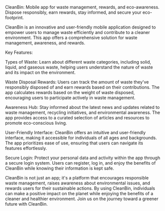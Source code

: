 CleanBin: Mobile app for waste management, rewards, and eco-awareness. Dispose responsibly, earn rewards, stay informed, and secure your eco-footprint.

CleanBin is an innovative and user-friendly mobile application designed to empower users to manage waste efficiently and contribute to a cleaner environment. This app offers a comprehensive solution for waste management, awareness, and rewards.

Key Features:

Types of Waste: Learn about different waste categories, including solid, liquid, and gaseous waste, helping users understand the nature of waste and its impact on the environment.

Waste Disposal Rewards: Users can track the amount of waste they've responsibly disposed of and earn rewards based on their contributions. The app calculates rewards based on the weight of waste disposed, encouraging users to participate actively in waste management.

Awareness Hub: Stay informed about the latest news and updates related to waste management, recycling initiatives, and environmental awareness. The app provides access to a curated selection of articles and resources to promote eco-conscious living.

User-Friendly Interface: CleanBin offers an intuitive and user-friendly interface, making it accessible for individuals of all ages and backgrounds. The app prioritizes ease of use, ensuring that users can navigate its features effortlessly.

Secure Login: Protect your personal data and activity within the app through a secure login system. Users can register, log in, and enjoy the benefits of CleanBin while knowing their information is kept safe.

CleanBin is not just an app; it's a platform that encourages responsible waste management, raises awareness about environmental issues, and rewards users for their sustainable actions. By using CleanBin, individuals can make a positive impact on the planet while enjoying the benefits of a cleaner and healthier environment. Join us on the journey toward a greener future with CleanBin.
